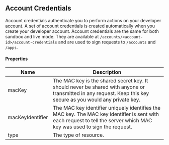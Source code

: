 ## Account Credentials

Account credentials authenticate you to perform actions on your developer account. A set of account credentials is created automatically when you create your developer account. Account credentials are the same for both sandbox and live mode. They are available at `/accounts/<account-id>/account-credentials` and are used to sign requests to `/accounts` and `/apps`.

#### Properties

<table>
    <thead>
        <tr>
            <th>Name</th>
            <th>Description</th>
        </tr>
    </thead>
    <tbody>
        <tr>
            <td>macKey</td>
            <td>The MAC key is the shared secret key. It should never be shared with anyone or transmitted in any request. Keep this key secure as you would any private key.</td>
        </tr>
        <tr>
            <td>macKeyIdentifier</td>
            <td>The MAC key identifier uniquely identifies the MAC key. The MAC key identifier is sent with each request to tell the server which MAC key was used to sign the request.</td>
        </td>
        <tr>
            <td>type</td>
            <td>The type of resource.</td>
        </tr>
    </tbody>
</table>










